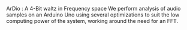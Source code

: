 ArDio : A 4-Bit waltz in Frequency space 
We perform analysis of audio samples on an Arduino Uno using several optimizations to suit the low computing power of the system, working around the need for an FFT. 
